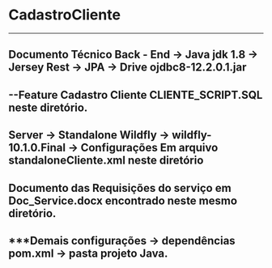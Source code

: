 # CadastroCliente

-----------------------------------------------------------------------------------------------------------------------------------

Documento Técnico Back - End -> Java jdk 1.8 -> Jersey Rest -> JPA -> Drive ojdbc8-12.2.0.1.jar
-----------------------------------------------------------------------------------------------------------------------------------

--Feature Cadastro Cliente CLIENTE_SCRIPT.SQL neste diretório.
-----------------------------------------------------------------------------------------------------------------------------------

Server -> Standalone Wildfly -> wildfly-10.1.0.Final -> Configurações Em arquivo standaloneCliente.xml neste diretório
-----------------------------------------------------------------------------------------------------------------------------------

Documento das Requisições do serviço em Doc_Service.docx encontrado neste mesmo diretório.
-----------------------------------------------------------------------------------------------------------------------------------

***Demais configurações -> dependências pom.xml -> pasta projeto Java. 
-----------------------------------------------------------------------------------------------------------------------------------
